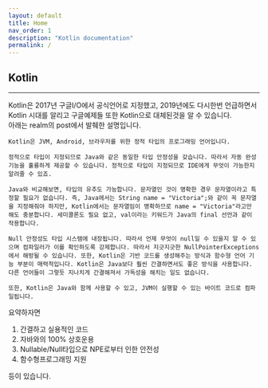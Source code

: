 ```yaml
---
layout: default
title: Home
nav_order: 1
description: "Kotlin documentation"
permalink: /
---
```


## Kotlin

---
Kotlin은 2017년 구글I/O에서 공식언어로 지정했고, 2019년에도 다시한번 언급하면서 Kotlin 시대를 알리고 구글예제들 또한 Kotlin으로 대체된것을 알 수 있습니다.  
아래는 realm의 post에서 발췌한 설명입니다.
```
Kotlin은 JVM, Android, 브라우저를 위한 정적 타입의 프로그래밍 언어입니다. 

정적으로 타입이 지정되므로 Java와 같은 동일한 타입 안정성을 갖습니다. 따라서 자동 완성 기능을 훌륭하게 제공할 수 있습니다. 정적으로 타입이 지정되므로 IDE에게 무엇이 가능한지 알려줄 수 있죠.

Java와 비교해보면, 타입의 유추도 가능합니다. 문자열인 것이 명확한 경우 문자열이라고 특정할 필요가 없습니다. 즉, Java에서는 String name = "Victoria";와 같이 꼭 문자열을 지정해줘야 하지만, Kotlin에서는 문자열임이 명확하므로 name = "Victoria"라고만 해도 충분합니다. 세미콜론도 필요 없고, val이라는 키워드가 Java의 final 선언과 같이 작용합니다.

Null 안정성도 타입 시스템에 내장됩니다. 따라서 언제 무엇이 null일 수 있을지 알 수 있으며 컴파일러가 이를 확인하도록 강제합니다. 따라서 지긋지긋한 NullPointerExceptions에서 해방될 수 있습니다. 또한, Kotlin은 기반 코드를 생성해주는 방식과 함수형 언어 기능 부분이 매력적입니다. Kotlin은 Java보다 훨씬 간결하면서도 좋은 방식을 사용합니다. 다른 언어들이 그렇듯 지나치게 간결해져서 가독성을 해치는 일도 없습니다.

또한, Kotlin은 Java와 함께 사용할 수 있고, JVM이 실행할 수 있는 바이트 코드로 컴파일됩니다.
```
요약하자면  

1. 간결하고 실용적인 코드
2. 자바와의 100% 상호운용
3. Nullable/Null타입으로 NPE로부터 인한 안전성
4. 함수형프로그래밍 지원  


등이 있습니다.
